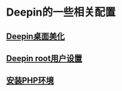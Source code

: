 # Deepin的一些相关配置

## [Deepin桌面美化](./beautify.md)

## [Deepin root用户设置](./rootconfig.md)

## [安装PHP环境]()